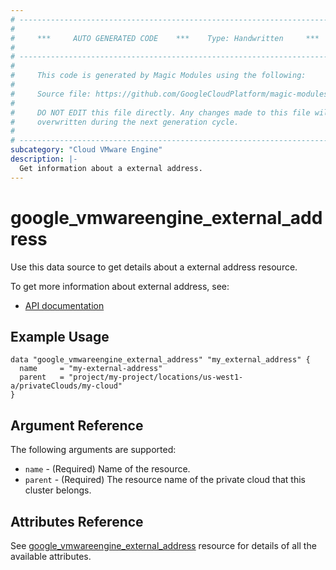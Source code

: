```yaml
---
# ----------------------------------------------------------------------------
#
#     ***     AUTO GENERATED CODE    ***    Type: Handwritten     ***
#
# ----------------------------------------------------------------------------
#
#     This code is generated by Magic Modules using the following:
#
#     Source file: https://github.com/GoogleCloudPlatform/magic-modules/tree/main/mmv1/third_party/terraform/website/docs/d/vmwareengine_external_address.html.markdown
#
#     DO NOT EDIT this file directly. Any changes made to this file will be
#     overwritten during the next generation cycle.
#
# ----------------------------------------------------------------------------
subcategory: "Cloud VMware Engine"
description: |-
  Get information about a external address.
---
```


# google_vmwareengine_external_address

Use this data source to get details about a external address resource.

To get more information about external address, see:
* [API documentation](https://cloud.google.com/vmware-engine/docs/reference/rest/v1/projects.locations.privateClouds.externalAddresses)

## Example Usage

```hcl
data "google_vmwareengine_external_address" "my_external_address" {
  name     = "my-external-address"
  parent   = "project/my-project/locations/us-west1-a/privateClouds/my-cloud"
}
```

## Argument Reference

The following arguments are supported:

* `name` - (Required) Name of the resource.
* `parent` - (Required) The resource name of the private cloud that this cluster belongs.

## Attributes Reference

See [google_vmwareengine_external_address](https://registry.terraform.io/providers/hashicorp/google/latest/docs/resources/vmwareengine_external_address#attributes-reference) resource for details of all the available attributes.